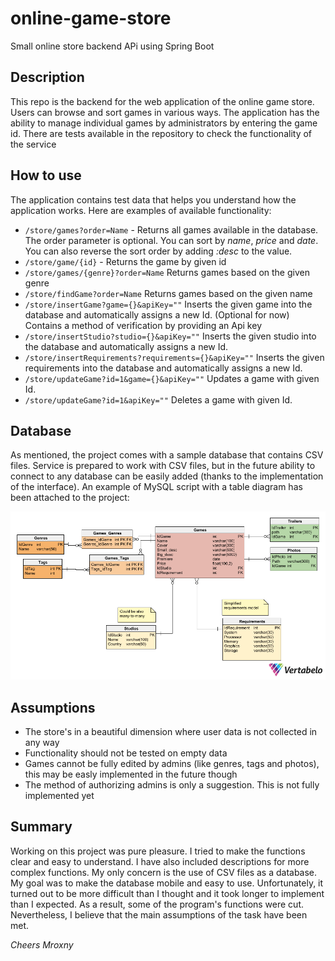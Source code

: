 # online-game-store
Small online store backend APi using Spring Boot

Description
----

This repo is the backend for the web application of the online game store. Users can browse and sort games in various ways. The application has the ability to manage individual games by administrators by entering the game id. There are tests available in the repository to check the functionality of the service

How to use
----
The application contains test data that helps you understand how the application works. Here are examples of available functionality:

* `/store/games?order=Name` - Returns all games available in the database. The order parameter is optional. You can sort by *name*, *price* and *date*. You can also reverse the sort order by adding *:desc* to the value.
* `/store/game/{id}` - Returns the game by given id
* `/store/games/{genre}?order=Name` Returns games based on the given genre
* `/store/findGame?order=Name` Returns games based on the given name
* `/store/insertGame?game={}&apiKey=""` Inserts the given game into the database and automatically assigns a new Id. (Optional for now) Contains a method of verification by providing an Api key
* `/store/insertStudio?studio={}&apiKey=""` Inserts the given studio into the database and automatically assigns a new Id.
* `/store/insertRequirements?requirements={}&apiKey=""` Inserts the given requirements into the database and automatically assigns a new Id.
* `/store/updateGame?id=1&game={}&apiKey=""` Updates a game with given Id.
* `/store/updateGame?id=1&apiKey=""` Deletes a game with given Id.

Database
----
As mentioned, the project comes with a sample database that contains CSV files. Service is prepared to work with CSV files, but in the future ability to connect to any database can be easily added (thanks to the implementation of the interface). An example of MySQL script with a table diagram has been attached to the project:

![](https://raw.githubusercontent.com/Mroxny/online-game-store/main/sqlDB/DB%20model.png "Example diagram")

Assumptions
----
* The store's in a beautiful dimension where user data is not collected in any way
* Functionality should not be tested on empty data
* Games cannot be fully edited by admins (like genres, tags and photos), this may be easly implemented in the future though
* The method of authorizing admins is only a suggestion. This is not fully implemented yet



Summary
----
Working on this project was pure pleasure. I tried to make the functions clear and easy to understand. I have also included descriptions for more complex functions. My only concern is the use of CSV files as a database. My goal was to make the database mobile and easy to use. Unfortunately, it turned out to be more difficult than I thought and it took longer to implement than I expected. As a result, some of the program's functions were cut. Nevertheless, I believe that the main assumptions of the task have been met.

*Cheers*
*Mroxny*
